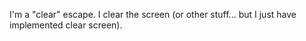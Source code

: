 I'm a "clear" escape. I clear the screen (or other stuff... but I just have implemented clear screen). 